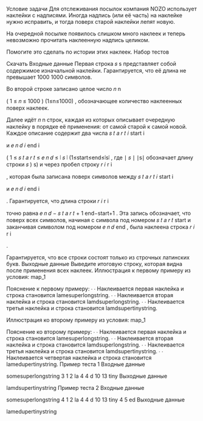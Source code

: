 Условие задачи
Для отслеживания посылок компания NOZO использует наклейки с надписями. Иногда надпись (или её часть) на наклейке нужно исправить, и тогда поверх старой наклейки лепят новую.

На очередной посылке появилось слишком много наклеек и теперь невозможно прочитать наклеенную надпись целиком.

Помогите это сделать по истории этих наклеек.
Набор тестов

Скачать
Входные данные
Первая строка
𝑠
s
представляет собой содержимое изначальной наклейки. Гарантируется, что её длина не превышает
1000
1000
символов.

Во второй строке записано целое число
𝑛
n

(
1
≤
𝑛
≤
1000
)
(1≤n≤1000)
, обозначающее количество наклеенных поверх наклеек.

Далее идёт
𝑛
n
строк, каждая из которых описывает очередную наклейку в порядке её применения: от самой старой к самой новой. Каждое описание содержит два числа
𝑠
𝑡
𝑎
𝑟
𝑡
𝑖
start
i
​

и
𝑒
𝑛
𝑑
𝑖
end
i
​


(
1
≤
𝑠
𝑡
𝑎
𝑟
𝑡
≤
𝑒
𝑛
𝑑
≤
∣
𝑠
∣
(1≤start≤end≤∣s∣
, где
∣
𝑠
∣
∣s∣
обозначает длину строки
𝑠
)
s)
и через пробел строку
𝑟
𝑖
r
i
​

, которая была записана поверх символов между
𝑠
𝑡
𝑎
𝑟
𝑡
𝑖
start
i
​

и
𝑒
𝑛
𝑑
𝑖
end
i
​

.
Гарантируется, что длина строки
𝑟
𝑖
r
i
​

точно равна
𝑒
𝑛
𝑑
−
𝑠
𝑡
𝑎
𝑟
𝑡
+
1
end−start+1
. Эта запись обозначает, что поверх всех символов, начиная с символа под номером
𝑠
𝑡
𝑎
𝑟
𝑡
start
и заканчивая символом под номером
𝑒
𝑛
𝑑
end
, была наклеена строка
𝑟
𝑖
r
i
​

.

Гарантируется, что все строки состоят только из строчных латинских букв.
Выходные данные
Выведите итоговую строку, которая видна после применения всех наклеек.
Иллюстрация к первому примеру из условия:
map_1


Пояснение к первому примеру:
∙
∙
Наклеивается первая наклейка и строка становится lamesuperlongstring.
∙
∙
Наклеивается вторая наклейка и строка становится lamdsuperlongstring.
∙
∙
Наклеивается третья наклейка и строка становится lamdsupertinystring.

Иллюстрация ко второму примеру из условия:
map_1


Пояснение ко второму примеру:
∙
∙
Наклеивается первая наклейка и строка становится lamesuperlongstring.
∙
∙
Наклеивается вторая наклейка и строка становится lamdsuperlongstring.
∙
∙
Наклеивается третья наклейка и строка становится lamdsupertinystring.
∙
∙
Наклеивается четвертая наклейка и строка становится lamedupertinystring.
Пример теста 1
Входные данные

somesuperlongstring
3
1 2 la
4 4 d
10 13 tiny
Выходные данные

lamdsupertinystring
Пример теста 2
Входные данные

somesuperlongstring
4
1 2 la
4 4 d
10 13 tiny
4 5 ed
Выходные данные

lamedupertinystring
